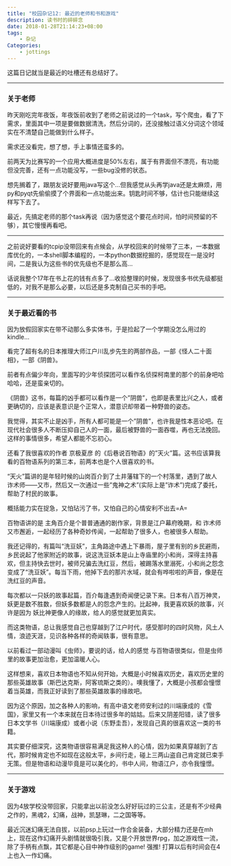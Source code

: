 ```yaml
---
title: "校园杂记12: 最近的老师和书和游戏"
description: 读书时的碎碎念
date: 2018-01-28T21:14:23+08:00
tags:
    - 杂记
Categories:
    - jottings
---
```


这篇日记就当是最近的吐槽还有总结好了。

------

### 关于老师

昨天刚吃完年夜饭，年夜饭前收到了老师之前说过的一个task，写个爬虫，看了下需求，里面其中一项是要做数据清洗，然后分词的，还没接触过语义分词这个领域实在不清楚自己能做到什么样子。

需求还没看完，想了想，手上事情还蛮多的。

前两天为比赛写的一个应用大概进度是50%左右，属于有界面但不漂亮，有功能但没完善，还有一点功能没写，一些bug没修的状态。

想先搁着了，跟朋友说好要用java写这个…但我感觉从头再学java还是太麻烦，用py和pyqt先偷偷摸了个界面和一点功能出来。钥匙时间不够，估计也只能继续这样写下去了。

最近，先搞定老师的那个task再说（因为感觉这个要花点时间，怕时间预留的不够），其它慢慢再看吧。

------

之前说好要看的tcpip没带回来有点候会，从学校回来的时候带了三本，一本数据库优化的，一本shell脚本编程的，一本python数据挖掘的，感觉现在一是没时间，二是我认为这些书的优先级也不是那么高…

话说我整个17年在书上花的钱有点多了…收拾整理的时候，发现很多书优先级都挺低的，对我不是那么必要，以后还是多克制自己买书的手吧。

------

### 关于最近看的书

因为放假回家实在带不动那么多实体书，于是捡起了一个学期没怎么用过的kindle…

看完了超有名的日本推理大师江户川乱步先生的两部作品，一部《怪人二十面相》，一部《阴兽》。

前者有点偏少年向，里面写的少年侦探团可以看作名侦探柯南里的那个的前身吧哈哈哈，还是蛮亲切的。

《阴兽》这书，每篇的凶手都可以看作是一个”阴兽”，也即是表里比兴之人，或者更确切的，应该是表意识是个正常人，潜意识却带着一种野兽的姿态。

我觉得，其实不止是凶手，所有人都可能是一个”阴兽”，也许我是性本恶论吧。在现代社会很多人不断压抑自己人的一面，最后被野兽的一面吞噬，再也无法挽回。这样的事情很多，希望人都能不忘初心。

还看了我很喜欢的作者 京极夏彦 的《后巷说百物语》的”天火”篇。这书应该算我看的百物语系列的第三本，前两本也是个人很喜欢的书。

“天火”篇讲的是年轻时候的山岗百介到了土井藩辖下的一个村落里，遇到了故人 诈术师——又市，然后又一次通过一些”鬼神之术”(实际上是”诈术”)完成了委托，帮助了村民的故事。

概括能力实在捉急，又怕玷污了书，又怕自己的心情安利不出去=A=

百物语讲的是 主角百介是个普普通通的剧作家，背景是江户幕府晚期，和 诈术师又市邂逅，一起经历了各种奇妙传闻，一起帮助了很多人，也被很多人帮助。

我还记得的，有篇叫“洗豆妖”，主角路途中遇上下暴雨，屋子里有别的乡民避雨，乡民说起了他家附近的故事，说这洗豆妖本是山上寺庙里的小和尚，深得主持喜欢，但主持快去世时，被师兄骗去洗红豆，然后，被踢落水里溺死，小和尚之怨念变成了“洗豆妖”。每当下雨，他掉下去的那片水域，就会有哗啦啦的声音，像是在洗红豆的声音。

每次都以一只妖的故事起篇，百介每逢遇到奇闻便记录下来。日本有八百万神灵，妖更是数不胜数，但妖多数都是人的怨念产生的。比起神，我更喜欢妖的故事，兴许是因为 妖比神更像人的缘故，给人的感觉就更加真实。

而这类物语，总让我感觉自己也穿越到了江户时代，感受那时的四时风物，风土人情，浪迹天涯，见识各种各样的奇闻轶事，很有意思。

以前看过一部动漫叫《虫师》，要说的话，给人的感觉 与百物语很类似，但是虫师里的故事更加治愈，更加温暖人心。

这样想来，喜欢日本物语也不知从何开始，大概是小时候喜欢历史，喜欢历史里的那些英雄故事（斯巴达克斯，阿客琉斯之类的）。噢我懂了，大概是小孩都会憧憬着当英雄，而我正好读到了那些英雄故事的缘故吧。

因为这个原因，加之各种人的影响，有高中语文老师安利过的川端康成的《雪国》，家里又有一个本来就在日本待过很多年的姑姑。后来又阴差阳错，读了很多日本文学书（川端康成）或者小说（东野圭吾），发现自己真的很喜欢这一类的书籍。

其实要仔细深究，这类物语很容易满足我这种人的心情，因为如果真穿越到了古代，那时候肯定也不如现在这般太平，乡间行走，碰上三两山盗自己肯定就已束手无策。但是物语和动漫毕竟是可以美化的，书中人间，物语江户，亦令我憧憬。

------

### 关于游戏

因为4放学校没带回家，只能拿出以前没怎么好好玩过的三公主，还是有不少经典之作的，黑魂2，幻痛，战神，凯瑟琳，二之国等等。

最近沉迷幻痛无法自拔，以前psp上玩过一作合金装备，大部分精力还是在mh上，现在这作幻痛开头剧情就很吸引我，又是个开放世界rpg，加之游戏性一流，除了手柄有点飘，其它都是心目中神作级别的game! 强推! 打算以后有时间会在4上也入一作幻痛。